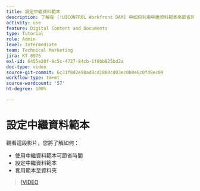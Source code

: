 ```yaml
---
title: 設定中繼資料範本
description: 了解在 [!UICONTROL Workfront DAM] 中如何利用中繼資料範本來節省時間、設定中繼資料範本，以及套用範本到資料夾。
activity: use
feature: Digital Content and Documents
type: Tutorial
role: Admin
level: Intermediate
team: Technical Marketing
jira: KT-8975
exl-id: 6455e20f-9c5c-4727-84cb-1f8bb825bd2a
doc-type: video
source-git-commit: 6c31f8d2e98ad8cd1880cd03ec0b0e6c0fd9ec09
workflow-type: tm+mt
source-wordcount: '57'
ht-degree: 100%

---
```


# 設定中繼資料範本

觀看這段影片，您將了解如何：

* 使用中繼資料範本可節省時間
* 設定中繼資料範本
* 套用範本至資料夾

>[!VIDEO](https://video.tv.adobe.com/v/335238/?quality=12&learn=on)
